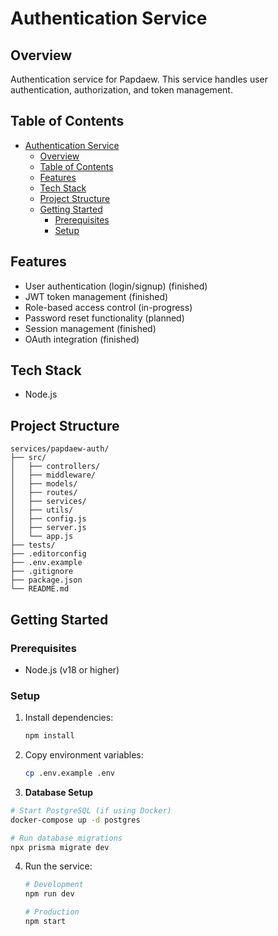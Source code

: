 # Authentication Service

## Overview

Authentication service for Papdaew. This service handles user authentication, authorization, and token management.

## Table of Contents

- [Authentication Service](#authentication-service)
  - [Overview](#overview)
  - [Table of Contents](#table-of-contents)
  - [Features](#features)
  - [Tech Stack](#tech-stack)
  - [Project Structure](#project-structure)
  - [Getting Started](#getting-started)
    - [Prerequisites](#prerequisites)
    - [Setup](#setup)

## Features

- User authentication (login/signup) (finished)
- JWT token management (finished)
- Role-based access control (in-progress)
- Password reset functionality (planned)
- Session management (finished)
- OAuth integration (finished)

## Tech Stack

- Node.js

## Project Structure

```
services/papdaew-auth/
├── src/
│   ├── controllers/
│   ├── middleware/
│   ├── models/
│   ├── routes/
│   ├── services/
│   ├── utils/
│   ├── config.js
│   ├── server.js
│   └── app.js
├── tests/
├── .editorconfig
├── .env.example
├── .gitignore
├── package.json
└── README.md
```

## Getting Started

### Prerequisites

- Node.js (v18 or higher)

### Setup

1. Install dependencies:

   ```bash
   npm install
   ```

2. Copy environment variables:

   ```bash
   cp .env.example .env
   ```

3. **Database Setup**

```bash
# Start PostgreSQL (if using Docker)
docker-compose up -d postgres

# Run database migrations
npx prisma migrate dev
```

4. Run the service:

   ```bash
   # Development
   npm run dev

   # Production
   npm start
   ```
